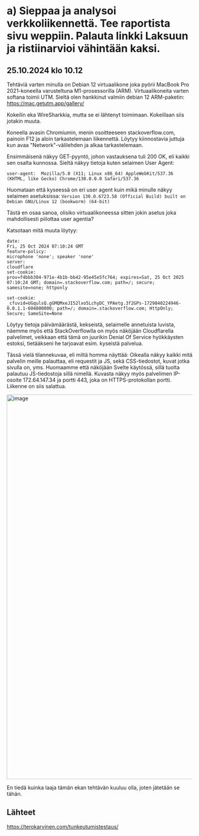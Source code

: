 #  a) Sieppaa ja analysoi verkkoliikennettä. Tee raportista sivu weppiin. Palauta linkki Laksuun ja ristiinarvioi vähintään kaksi.

## 25.10.2024 klo 10.12

Tehtäviä varten minulla on Debian 12 virtuaalikone joka pyörii MacBook Pro 2021-koneella varusteltuna M1-prosessorilla (ARM). Virtuaalikoneita varten softana toimii UTM. Sieltä olen hankkinut valmiin debian 12 ARM-paketin: https://mac.getutm.app/gallery/

Kokeilin eka WireSharkkia, mutta se ei lähtenyt toimimaan. Kokeillaan siis jotakin muuta. 

Koneella avasin Chromiumin, menin osoitteeseen stackoverflow.com, painoin F12 ja aloin tarkastelemaan liikennettä. 
Löytyy kiinnostavia juttuja kun avaa "Network"-välilehden ja alkaa tarkastelemaan.

Ensimmäisenä näkyy GET-pyyntö, johon vastauksena tuli 200 OK, eli kaikki sen osalta kunnossa. Sieltä näkyy tietoja kuten selaimen User Agent:

`user-agent:  Mozilla/5.0 (X11; Linux x86_64) AppleWebKit/537.36 (KHTML, like Gecko) Chrome/130.0.0.0 Safari/537.36`

Huomataan että kyseessä on eri user agent kuin mikä minulle näkyy selaimen asetuksissa: `Version 130.0.6723.58 (Official Build) built on Debian GNU/Linux 12 (bookworm) (64-bit)`

Tästä en osaa sanoa, olisiko virtuaalikoneessa sitten jokin asetus joka mahdollisesti piilottaa user agentia?

Katsotaan mitä muuta löytyy:
```
date:
Fri, 25 Oct 2024 07:10:24 GMT
feature-policy:
microphone 'none'; speaker 'none'
server:
cloudflare
set-cookie:
prov=f4bbb304-971e-4b1b-bb42-95e45e5fc764; expires=Sat, 25 Oct 2025 07:10:24 GMT; domain=.stackoverflow.com; path=/; secure; samesite=none; httponly

set-cookie:
_cfuvid=UGqulsQ.gGMQMxeJI52lxo5LchyDC_YPAetg.3f2GPs-1729840224946-0.0.1.1-604800000; path=/; domain=.stackoverflow.com; HttpOnly; Secure; SameSite=None
```

Löytyy tietoja päivämäärästä, kekseistä, selaimelle annetuista luvista, näemme myös että StackOverflowlla on myös näköjään Cloudflarella palvelimet, veikkaan että tämä on juurikin Denial Of Service hyökkäysten estoksi, tietääkseni he tarjoavat esim. kyseistä palvelua.

Tässä vielä tilannekuvaa, eli miltä homma näyttää: Oikealla näkyy kaikki mitä palvelin meille palauttaa, eli requestit ja JS, sekä CSS-tiedostot, kuvat jotka sivulla on, yms. Huomaamme että näköjään Svelte käytössä, sillä tuolta palautuu JS-tiedostoja sillä nimellä. Kuvasta näkyy myös palvelimen IP-osoite 172.64.147.34 ja portti 443, joka on HTTPS-protokollan portti. Liikenne on siis salattua. 

<img width="1042" alt="image" src="https://github.com/user-attachments/assets/4e8b75ec-33da-436f-b204-168ed1efbcef">


En tiedä kuinka laaja tämän ekan tehtävän kuuluu olla, joten jätetään se tähän. 

## Lähteet

https://terokarvinen.com/tunkeutumistestaus/







